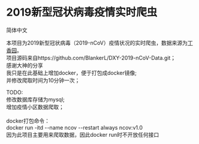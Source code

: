 # 2019新型冠状病毒疫情实时爬虫


简体中文

本项目为2019新型冠状病毒（2019-nCoV）疫情状况的实时爬虫，数据来源为[丁香园](https://3g.dxy.cn/newh5/view/pneumonia)。<br>
项目源码来自https://github.com/BlankerL/DXY-2019-nCoV-Data.git；<br>
感谢大神的分享<br>
我只是在此基础上增加docker，便于打包成docker镜像;<br>并修改爬取时间为10分钟一次；

TODO:<br>
修改数据库存储为mysql;<br>
增加疫情小区数据爬取；
<br>
<br>
docker打包命令：<br>
docker run -itd --name ncov --restart always ncov:v1.0<br>
因为此项目主要用来爬取数据，因此docker run时不开放任何接口

